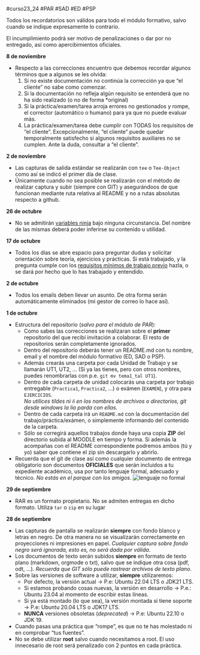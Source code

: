 #curso23_24 #PAR #SAD #ED #PSP

Todos los recordatorios son válidos para todo el módulo formativo, salvo cuando se indique expresamente lo contrario. 

El incumplimiento podrá ser motivo de penalizaciones o dar por no entregado, así como apercibimientos oficiales.

**8 de noviembre**
+ Respecto a las correcciones encuentro que debemos recordar algunos términos que a algunos se les olvida:
  1. Si no existe documentación no continúa la corrección ya que “el cliente” no sabe como comenzar.
  2. Si la documentación no refleja algún requisito se entenderá que no ha sido realizado (o no de forma *original)
  3. Si la práctica/examen/tarea arroja errores no gestionados y rompe, el corrector (automático o humano) para ya que no puede evaluar más.
  4. La práctica/examen/tarea debe cumplir con TODAS los requisitos de “el cliente”. Excepcionalmente, “el cliente” puede quedar temporalmente satisfecho si algunos requisitos auxiliares no se cumplen. Ante la duda, consultar a “el cliente”.

**2 de noviembre**
+ Las capturas de salida estándar se realizarán con `tee` o `Tee-Object` como así se indicó el primer día de clase.
+ Únicamente cuando no sea posible se realizarán con el método de realizar captura y subir (siempre con GIT) y asegurándoos de que funcionan mediante ruta relativa al README y no a rutas absolutas respecto a github.

**26 de octubre**
+ No se admitirán [variables ninja](https://es.javascript.info/ninja-code) bajo ninguna circunstancia. Del nombre de las mismas deberá poder inferirse su contenido u utilidad.

**17 de octubre**
+ Todos los días se abre espacio para preguntar dudas y solicitar orientación sobre teoría, ejercicios y prácticas. Si está trabajado, y la pregunta cumple con los [requisitos mínimos de trabajo previo](https://github.com/luiscastelar/clases23-24/blob/main/Como-hacer-preguntas-de-manera-inteligente.png?raw=true) hazla, o se dará por hecho que lo has trabajado y entendido.
    
**2 de octubre**
+ Todos los emails deben llevar un asunto. De otra forma serán automáticamente eliminados (mi gestor de correo lo hace así).

**1 de octubre**
* Estructura del repositorio (_salvo para el módulo de PAR_):
  * Como sabes las correcciones se realizaran sobre el **primer** repositorio del que recibí invitación a colaborar. El resto de repositorios serán completamente ignorados.
  * Dentro del repositorio deberás tener un README.md con tu nombre, email y el nombre del módulo formativo (ED, SAD o PSP).
  * Además crearás una carpeta por cada Unidad de Trabajo y se llamarán UT1, UT2, ... (Si ya las tienes, pero con otros nombres, puedes renombrarlas con p.e. `git mv tema1_tal UT1`).
  * Dentro de cada carpeta de unidad colocarás una carpeta por trabajo entregable (`Practica1`, `Practica2`, ...) o exámen (`EXAMEN`), y otra para `EJERCICIOS`. \
    *No utilices tildes ni `ñ` en los nombres de archivos o directorios, git desde windows la lia parda con ellas*.
  * Dentro de cada carpeta irá un `README.md` con la documentación del trabajo/práctica/exámen, o simplemente informando del contenido de la carpeta.
  * Sólo se corregirá aquellos trabajos donde haya una copia **ZIP** del directorio subida al MOODLE en tiempo y forma. Si además la acompañas con el README correspondiente podremos ambos (tú y yo) saber que contiene el zip sin descargarlo y abrirlo.
* Recuerda que el git de clase así como cualquier documento de entrega obligatorio son documentos **OFICIALES** que serán incluidos a tu expediente académico, usa por tanto lenguaje formal, adecuado y técnico. *No estás en el parque con los amigos*.
![lenguaje no formal](https://luiscastelar.duckdns.org/2023/assets/ED/formas_inadecuadas.png)

**29 de septiembre**
+ RAR es un formato propietario. No se admiten entregas en dicho formato. Utiliza `tar` o `zip` en su lugar


**28 de septiembre**
+ Las capturas de pantalla se realizarán **siempre** con fondo blanco y letras en negro. De otra manera no se visualizarán correctamente en proyecciones ni impresiones en papel. *Cualquier captura sobre fondo negro será ignorada, esto es, no será dada por válida*.
+ Los documentos de texto serán subidos **siempre** en formato de texto plano (markdown, orgmode o txt), salvo que se indique otra cosa (pdf, odt, ...). *Recuerda que GIT sólo puede rastrear archivos de texto plano*.
+ Sobre las versiones de software a utilizar, **siempre** utilizaremos:
  + Por defecto, la versión actual -> P.e: Ubuntu 22.04 LTS o JDK21 LTS.
  + Si estamos probando cosas nuevas, la versión en desarrollo -> P.e.: Ubuntu 23.04 al momento de escribir estas líneas.
  + Si ya está montado (lo que sea), la versión montada si tiene soporte -> P.e: Ubuntu 20.04 LTS o JDK17 LTS.
  + **NUNCA** versiones obsoletas (*deprecated*) -> P.e: Ubuntu 22.10 o JDK 19.
+ Cuando pasas una práctica que “rompe”, es que no te has molestado ni en comprobar “tus fuentes”.
+ No se debe utilizar **root** salvo cuando necesitamos a root. El uso innecesario de root será penalizado con 2 puntos en cada práctica.

